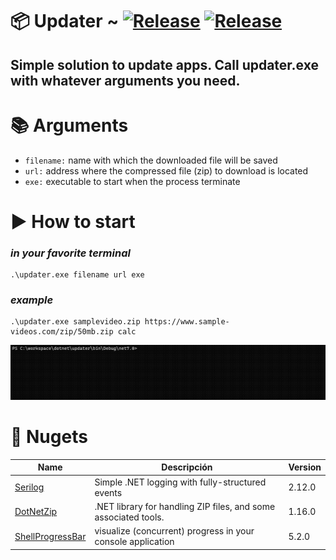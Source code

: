 # 📦 Updater ~ [![Release](https://img.shields.io/badge/releases-orange)](https://github.com/danijerez/updater/releases) [![Release](https://img.shields.io/badge/dotnet-7.0-purple)](https://dotnet.microsoft.com/en-us/download/dotnet/7.0)

## Simple solution to update apps. Call updater.exe with whatever arguments you need.

# 📚 Arguments
*  `filename:` name with which the downloaded file will be saved
*  `url:` address where the compressed file (zip) to download is located
*  `exe:` executable to start when the process terminate

# ▶️ How to start 
### _in your favorite terminal_
```
.\updater.exe filename url exe
```
### _example_
```
.\updater.exe samplevideo.zip https://www.sample-videos.com/zip/50mb.zip calc
```

<img src="imgs/sample.gif" width=800px> 

# 🦄 Nugets
| Name        | Descripción | Version     |
| ----------- | ----------- | ----------- |
| [Serilog](https://github.com/saeidjoker/libc.translation/)   | Simple .NET logging with fully-structured events                                            |2.12.0|
| [DotNetZip](https://github.com/saeidjoker/libc.translation/)   | .NET library for handling ZIP files, and some associated tools.                                            |1.16.0|
| [ShellProgressBar](https://github.com/saeidjoker/libc.translation/)   | visualize (concurrent) progress in your console application    |5.2.0|